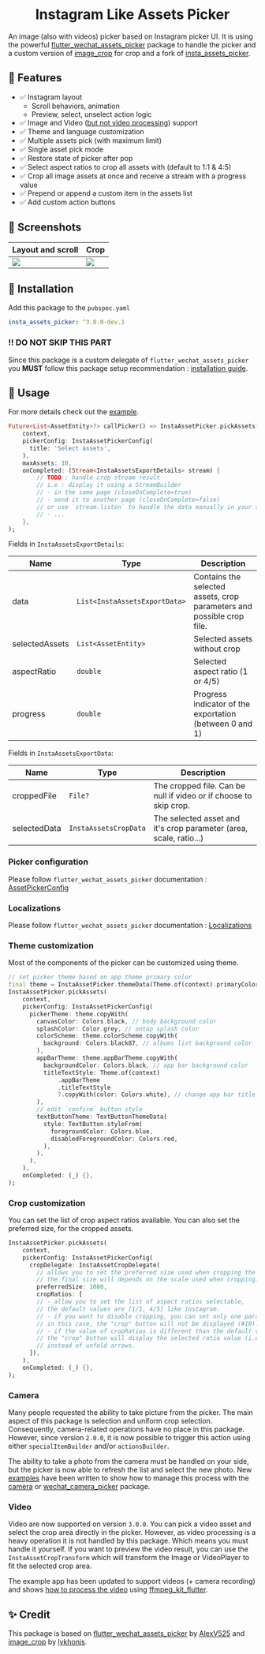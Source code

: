 <p align="center">
  <h1 align="center">Instagram Like Assets Picker</h1>
</p>


An image (also with videos) picker based on Instagram picker UI. It is using the powerful [flutter_wechat_assets_picker](https://pub.dev/packages/wechat_assets_picker)
package to handle the picker and a custom version of [image_crop](https://pub.dev/packages/image_crop) for crop and a fork of [insta_assets_picker](https://pub.dev/packages/insta_assets_picker).

## 🚀 Features

- ✅ Instagram layout
    - Scroll behaviors, animation
    - Preview, select, unselect action logic
- ✅ Image and Video ([but not video processing](#video)) support
- ✅ Theme and language customization
- ✅ Multiple assets pick (with maximum limit)
- ✅ Single asset pick mode
- ✅ Restore state of picker after pop
- ✅ Select aspect ratios to crop all assets with (default to 1:1 & 4:5)
- ✅ Crop all image assets at once and receive a stream with a progress value
- ✅ Prepend or append a custom item in the assets list
- ✅ Add custom action buttons

## 📸 Screenshots

| Layout and scroll                   | Crop                                     |
| ----------------------------------- | ---------------------------------------- |
| ![](https://raw.githubusercontent.com/LeGoffMael/insta_assets_picker/main/example/screenshots/scroll.webp) | ![](https://raw.githubusercontent.com/LeGoffMael/insta_assets_picker/main/example/screenshots/crop-export.webp) |

## 📖 Installation

Add this package to the `pubspec.yaml`

```yaml
insta_assets_picker: ^3.0.0-dev.1
```

### ‼️ DO NOT SKIP THIS PART

Since this package is a custom delegate of `flutter_wechat_assets_picker` you **MUST** follow this package setup recommendation : [installation guide](https://pub.dev/packages/wechat_assets_picker#preparing-for-use-).

## 👀 Usage

For more details check out the [example](https://github.com/LeGoffMael/insta_assets_picker/blob/main/example/lib/main.dart).

```dart
Future<List<AssetEntity>?> callPicker() => InstaAssetPicker.pickAssets(
    context,
    pickerConfig: InstaAssetPickerConfig(
      title: 'Select assets',
    ),
    maxAssets: 10,
    onCompleted: (Stream<InstaAssetsExportDetails> stream) {
        // TODO : handle crop stream result
        // i.e : display it using a StreamBuilder
        // - in the same page (closeOnComplete=true)
        // - send it to another page (closeOnComplete=false)
        // or use `stream.listen` to handle the data manually in your state manager
        // - ...
    },
);
```

Fields in `InstaAssetsExportDetails`:

| Name           | Type                          | Description                                             |
| -------------- | ----------------------------- | --------------------------------------------------------------------- |
| data           | `List<InstaAssetsExportData>` | Contains the selected assets, crop parameters and possible crop file. |
| selectedAssets | `List<AssetEntity>`           | Selected assets without crop                            |
| aspectRatio    | `double`                      | Selected aspect ratio (1 or 4/5)                        |
| progress       | `double`                      | Progress indicator of the exportation (between 0 and 1) |

Fields in `InstaAssetsExportData`:

| Name         | Type                  | Description                                                        |
| ------------ | --------------------- | ------------------------------------------------------------------ |
| croppedFile  | `File?`               | The cropped file. Can be null if video or if choose to skip crop.  |
| selectedData | `InstaAssetsCropData` | The selected asset and it's crop parameter (area, scale, ratio...) |

### Picker configuration

Please follow `flutter_wechat_assets_picker` documentation : [AssetPickerConfig](https://pub.dev/packages/wechat_assets_picker#usage-)

### Localizations

Please follow `flutter_wechat_assets_picker` documentation : [Localizations](https://pub.dev/packages/wechat_assets_picker#localizations)

### Theme customization

Most of the components of the picker can be customized using theme.

```dart
// set picker theme based on app theme primary color
final theme = InstaAssetPicker.themeData(Theme.of(context).primaryColor);
InstaAssetPicker.pickAssets(
    context,
    pickerConfig: InstaAssetPickerConfig(
      pickerTheme: theme.copyWith(
        canvasColor: Colors.black, // body background color
        splashColor: Color.grey, // ontap splash color
        colorScheme: theme.colorScheme.copyWith(
          background: Colors.black87, // albums list background color
        ),
        appBarTheme: theme.appBarTheme.copyWith(
          backgroundColor: Colors.black, // app bar background color
          titleTextStyle: Theme.of(context)
              .appBarTheme
              .titleTextStyle
              ?.copyWith(color: Colors.white), // change app bar title text style to be like app theme
        ),
        // edit `confirm` button style
        textButtonTheme: TextButtonThemeData(
          style: TextButton.styleFrom(
            foregroundColor: Colors.blue,
            disabledForegroundColor: Colors.red,
          ),
        ),
      ),
    ),
    onCompleted: (_) {},
);
```

### Crop customization

You can set the list of crop aspect ratios available.
You can also set the preferred size, for the cropped assets.

```dart
InstaAssetPicker.pickAssets(
    context,
    pickerConfig: InstaAssetPickerConfig(
      cropDelegate: InstaAssetCropDelegate(
        // allows you to set the preferred size used when cropping the asset.
        // the final size will depends on the scale used when cropping.
        preferredSize: 1080,
        cropRatios: [
        // - allow you to set the list of aspect ratios selectable,
        // the default values are [1/1, 4/5] like instagram.
        // - if you want to disable cropping, you can set only one parameter,
        // in this case, the "crop" button will not be displayed (#10).
        // - if the value of cropRatios is different than the default value,
        // the "crop" button will display the selected ratio value (i.e.: 1:1)
        // instead of unfold arrows.
      ]),
    ),
    onCompleted: (_) {},
);
```

### Camera

Many people requested the ability to take picture from the picker.
The main aspect of this package is selection and uniform crop selection.
Consequently, camera-related operations have no place in this package. 
However, since version `2.0.0`, it is now possible to trigger this action using either `specialItemBuilder` and/or `actionsBuilder`.

The ability to take a photo from the camera must be handled on your side, but the picker is now able to refresh the list and select the new photo.
New [examples](https://github.com/LeGoffMael/insta_assets_picker/tree/main/example/lib/pages/camera) have been written to show how to manage this process with the [camera](https://pub.dev/packages/camera) or [wechat_camera_picker](https://pub.dev/packages/wechat_camera_picker) package.

### Video

Video are now supported on version `3.0.0`. You can pick a video asset and select the crop area directly in the picker.
However, as video processing is a heavy operation it is not handled by this package.
Which means you must handle it yourself. If you want to preview the video result, you can use the `InstaAssetCropTransform` which will transform the Image or VideoPlayer to fit the selected crop area.

The example app has been updated to support videos (+ camera recording) and shows [how to process the video](https://github.com/LeGoffMael/insta_assets_picker/tree/main/example/lib/post_provider.dart#L84) using [ffmpeg_kit_flutter](https://pub.dev/packages/ffmpeg_kit_flutter).

## ✨ Credit

This package is based on [flutter_wechat_assets_picker](https://pub.dev/packages/wechat_assets_picker) by [AlexV525](https://github.com/AlexV525) and [image_crop](https://pub.dev/packages/image_crop) by [lykhonis](https://github.com/lykhonis).